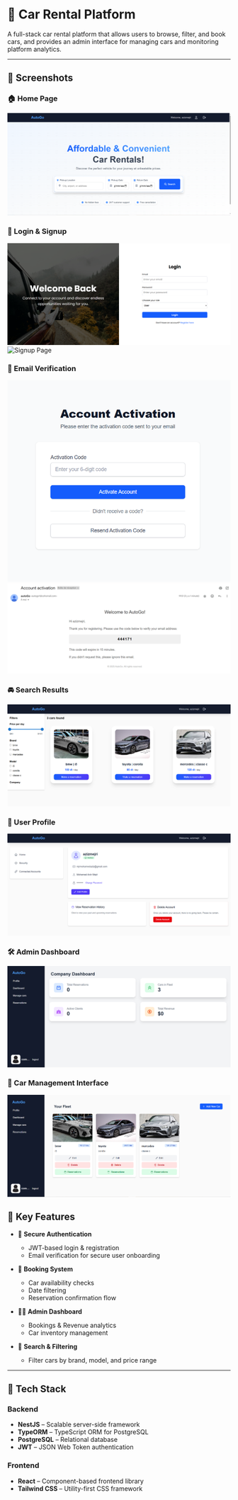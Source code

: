 # 🚗 Car Rental Platform

A full-stack car rental platform that allows users to browse, filter, and book cars, and provides an admin interface for managing cars and monitoring platform analytics.

---

## 📸 Screenshots

### 🏠 Home Page
![Home Page](./screenshots/homepage.PNG)

### 🔐 Login & Signup
![Login Page](./screenshots/login.PNG)
![Signup Page](./screenshots/signup.PNG)

### 📧 Email Verification
![Email Verification](./screenshots/email-verification.PNG)
![Email Verification1](./screenshots/email.PNG)

### 🚘 Search Results
![Search Results](./screenshots/search-results.PNG)

### 👤 User Profile
![User Profile](./screenshots/user-profile.PNG)

### 🛠️ Admin Dashboard
![Admin Dashboard](./screenshots/admin-dashboard.PNG)

### 🚗 Car Management Interface
![Car Management](./screenshots/car-management.PNG)



## 🚀 Key Features

- 🔐 **Secure Authentication**
  - JWT-based login & registration
  - Email verification for secure user onboarding

- 📅 **Booking System**
  - Car availability checks
  - Date filtering
  - Reservation confirmation flow

- 🧑‍💼 **Admin Dashboard**
  - Bookings & Revenue analytics
  - Car inventory management

- 🔎 **Search & Filtering**
  - Filter cars by brand, model, and price range

---

## 🧰 Tech Stack

### Backend
- **NestJS** – Scalable server-side framework
- **TypeORM** – TypeScript ORM for PostgreSQL
- **PostgreSQL** – Relational database
- **JWT** – JSON Web Token authentication

### Frontend
- **React** – Component-based frontend library
- **Tailwind CSS** – Utility-first CSS framework



